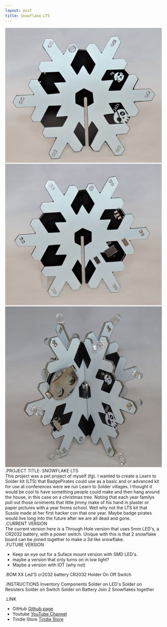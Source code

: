 ```yaml
---
layout: post
title: Snowflake LTS
---
```

![Title](/images/Snowflake_01.jpg)
![Title](/images/Snowflake_02.jpg)
![Title](/images/Snowflake_03.jpg)
<br>
.PROJECT TITLE: SNOWFLAKE LTS<br>
This project was a pet project of myself (fg). I wanted to create a Learn to Solder kit (LTS) that BadgePirates could
use as a basic and or advanced kit for use at conferences were we run Learn to Solder villages. I thought it would be cool to 
have something people could make and then hang around the house, in this case on a christmas tree. Noting that each year
familys pull out those orniments that little jimmy make of his hand in plaster or paper pictures with a year froms school. Well
why not the LTS kit that Sussie made at her first hacker con that one year. Maybe badge pirates would live long into the future
after we are all dead and gone.
<br>
.CURRENT VERSION<br>
The current version here is a Through Hole version that uses 5mm LED's, a CR2032 battery, with a power switch.
Unique with this is that 2 snowflake board can be joined together to make a 3d like snowflake. 
<br>
.FUTURE VERSION<br>
- Keep an eye out for a Suface mount version with SMD LED's. 
- maybe a version that only turns on in low light?
- Maybe a version with IOT (why not)


.BOM
XX Led'S
cr2032 battery
CR2032 Holder
On Off Switch

.INSTRUCTIONS
Inventory Components
Solder on LED's
Solder on Resisters
Solder on Switch
Solder on Battery
Join 2 Snowflakes together


.LINK
- GitHub [Github page](https://github.com/BadgePiratesLLC)
- Youtube [YouTube Channel](https://www.youtube.com/channel/UCRVegJ2Y7m-8vIXnG0BIhyw/featured/) 
- Tindie Store [Tindie Store](https://www.tindie.com/stores/badgepirates/)
<br>

